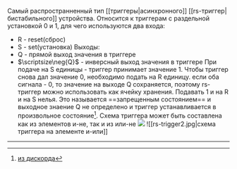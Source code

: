 Самый распространненный тип [[триггеры|асинхронного]] [[rs-триггер|бистабильного]] устройства. Относится к триггерам с раздельной установкой 0 и 1, для чего используются два входа:
- R - reset(сброс)
- S - set(установка)
Выходы:
- Q - прямой выход значения в триггере
- $\scriptsize\neg{Q}$ - инверсный выход значения в триггере
При подаче на S единицы - триггер принимает значение 1. Чтобы триггер снова дал значение 0, необходимо подать на R единицу. если оба сигнала - 0, то значение на выходе Q сохраняется, поэтому rs-триггер можно использовать как ячейку хранения. Подавать 1 и на R и на S нелья. Это называется ==запрещенным состоянием== и выходное знаение Q не определено и триггер устанавливается в произвольное состояние[^1]. 
Схема триггера может быть составлена как из элементов и-не, так и из или-не
![](https://odinelectric.ru/equipment/electronic-components/chto-takoe-trigger)
![[rs-trigger2.jpg|схема триггера на элементе и-или]]

---
[^1]: [из дискорда](https://odinelectric.ru/equipment/electronic-components/chto-takoe-trigger)